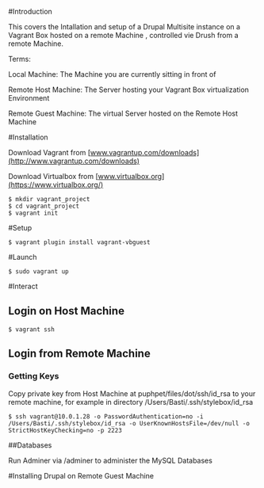 #Introduction

This covers the Intallation and setup of a Drupal Multisite instance on a Vagrant Box hosted on a remote Machine , controlled vie Drush from a remote Machine.

Terms:

Local Machine: The Machine you are currently sitting in front of

Remote Host Machine: The Server hosting your Vagrant Box virtualization Environment

Remote Guest Machine: The virtual Server hosted on the Remote Host Machine


#Installation

Download Vagrant from
[www.vagrantup.com/downloads](http://www.vagrantup.com/downloads)

Download Virtualbox from
[www.virtualbox.org](https://www.virtualbox.org/)


```shell
$ mkdir vagrant_project
$ cd vagrant_project
$ vagrant init
```

#Setup

```shell
$ vagrant plugin install vagrant-vbguest
```

#Launch

```shell
$ sudo vagrant up
```

#Interact

## Login on Host Machine

```shell
$ vagrant ssh
```

## Login from Remote Machine

### Getting Keys

Copy private key from Host Machine at puphpet/files/dot/ssh/id_rsa to your remote machine, for example in directory /Users/Basti/.ssh/stylebox/id_rsa

```shell
$ ssh vagrant@10.0.1.28 -o PasswordAuthentication=no -i /Users/Basti/.ssh/stylebox/id_rsa -o UserKnownHostsFile=/dev/null -o StrictHostKeyChecking=no -p 2223
```


##Databases

Run Adminer via /adminer to administer the MySQL Databases


#Installing Drupal on Remote Guest Machine

